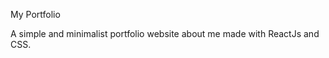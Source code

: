 My Portfolio

A simple and minimalist portfolio website about me made with ReactJs and CSS.

[Click here]: "https://j19cunha.github.io/portfolio/"
